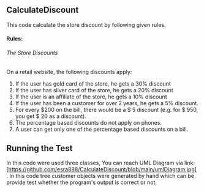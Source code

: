 ## CalculateDiscount
This code calculate the store discount by following given rules. 


#### Rules:
###### The Store Discounts

On a retail website, the following discounts apply:
1. If the user has gold card of the store, he gets a 30% discount
2.   If the user has silver card of the store, he gets a 20% discount
3. If the user is an affiliate of the store, he gets a 10% discount
4. If the user has been a customer for over 2 years, he gets a 5% discount.
5. For every $200 on the bill, there would be a $ 5 discount (e.g. for $ 950, you get $ 20
as a discount).
6. The percentage based discounts do not apply on phones.
7. A user can get only one of the percentage based discounts on a bill.

## Running the Test

In this code were used three classes, You can reach UML Diagram via link: [https://github.com/esra888/CalculateDiscount/blob/main/umlDiagram.jpg] .
In this code tree customer objects were generated by hand which can be provide test whether the program's output is correct or not.    



